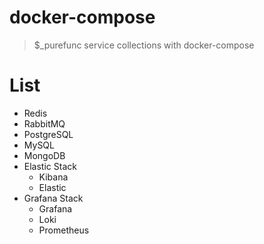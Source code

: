 # docker-compose
> $_purefunc service collections with docker-compose

# List
* Redis
* RabbitMQ
* PostgreSQL
* MySQL
* MongoDB
* Elastic Stack
  * Kibana
  * Elastic
* Grafana Stack
  * Grafana
  * Loki
  * Prometheus
